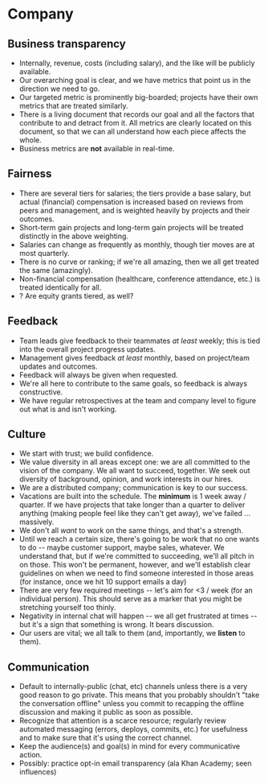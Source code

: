 # Company

## Business transparency

* Internally, revenue, costs (including salary), and the like will be publicly available.
* Our overarching goal is clear, and we have metrics that point us in the direction we need to go.
* Our targeted metric is prominently big-boarded; projects have their own metrics that are treated similarly.
* There is a living document that records our goal and all the factors that contribute to and detract from it. All metrics are clearly located on this document, so that we can all understand how each piece affects the whole.
* Business metrics are **not** available in real-time.

## Fairness

* There are several tiers for salaries; the tiers provide a base salary, but actual (financial) compensation is increased based on reviews from peers and management, and is weighted heavily by projects and their outcomes.
* Short-term gain projects and long-term gain projects will be treated distinctly in the above weighting.
* Salaries can change as frequently as monthly, though tier moves are at most quarterly.
* There is no curve or ranking; if we're all amazing, then we all get treated the same (amazingly).
* Non-financial compensation (healthcare, conference attendance, etc.) is treated identically for all.
* ? Are equity grants tiered, as well?

## Feedback

* Team leads give feedback to their teammates *at least* weekly; this is tied into the overall project progress updates.
* Management gives feedback *at least* monthly, based on project/team updates and outcomes.
* Feedback will always be given when requested.
* We're all here to contribute to the same goals, so feedback is always constructive.
* We have regular retrospectives at the team and company level to figure out what is and isn't working.

## Culture

* We start with trust; we build confidence.
* We value diversity in all areas except one: we are all committed to the vision of the company. We all want to succeed, together. We seek out diversity of background, opinion, and work interests in our hires.
* We are a distributed company; communication is key to our success.
* Vacations are built into the schedule. The **minimum** is 1 week away / quarter. If we have projects that take longer than a quarter to deliver anything (making people feel like they can't get away), we've failed ... massively.
* We don't all *want* to work on the same things, and that's a strength.
* Until we reach a certain size, there's going to be work that no one wants to do -- maybe customer support, maybe sales, whatever. We understand that, but if we're committed to succeeding, we'll all pitch in on those. This won't be permanent, however, and we'll establish clear guidelines on when we need to find someone interested in those areas (for instance, once we hit 10 support emails a day)
* There are very few required meetings -- let's aim for <3 / week (for an individual person). This should serve as a marker that you might be stretching yourself too thinly.
* Negativity in internal chat will happen -- we all get frustrated at times -- but it's a sign that something is wrong. It bears discussion.
* Our users are vital; we all talk to them (and, importantly, we **listen** to them).

## Communication
* Default to internally-public (chat, etc) channels unless there is a very good reason to go private. This means that you probably shouldn't "take the conversation offline" unless you commit to recapping the offline discussion and making it public as soon as possible.
* Recognize that attention is a scarce resource; regularly review automated messaging (errors, deploys, commits, etc.) for usefulness and to make sure that it's using the correct channel.
* Keep the audience(s) and goal(s) in mind for every communicative action.
* Possibly: practice opt-in email transparency (ala Khan Academy; seen influences)
